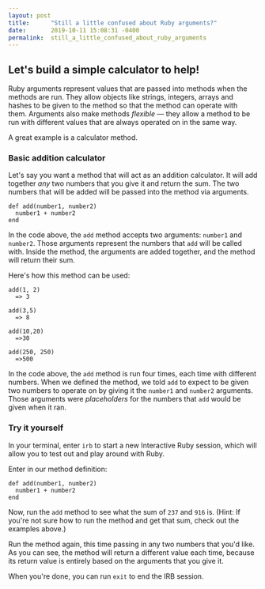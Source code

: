 ```yaml
---
layout: post
title:      "Still a little confused about Ruby arguments?"
date:       2019-10-11 15:08:31 -0400
permalink:  still_a_little_confused_about_ruby_arguments
---
```



## Let's build a simple calculator to help!

Ruby arguments represent values that are passed into methods when the methods are run. They allow objects like strings, integers, arrays and hashes to be given to the method so that the method can operate with them. Arguments also make methods *flexible* — they allow a method to be run with different values that are always operated on in the same way.

A great example is a calculator method.

### Basic addition calculator

Let's say you want a method that will act as an addition calculator. It will add together *any* two numbers that you give it and return the sum. The two numbers that will be added will be passed into the method via arguments.

```
def add(number1, number2)
  number1 + number2
end
```

In the code above, the `add` method accepts two arguments: `number1` and `number2`. Those arguments represent the numbers that `add` will be called with. Inside the method, the arguments are added together, and the method will return their sum.

Here's how this method can be used:

```
add(1, 2)
  => 3

add(3,5)
  => 8

add(10,20)
  =>30

add(250, 250)
  =>500
```

In the code above, the `add` method is run four times, each time with different numbers. When we defined the method, we told `add` to expect to be given two numbers to operate on by giving it the `number1` and `number2` arguments. Those arguments were *placeholders* for the numbers that `add` would be given when it ran.

### Try it yourself

In your terminal, enter `irb` to start a new Interactive Ruby session, which will allow you to test out and play around with Ruby.

Enter in our method definition:

```
def add(number1, number2)
  number1 + number2
end
```

Now, run the `add` method to see what the sum of `237` and `916` is. (Hint: If you're not sure how to run the method and get that sum, check out the examples above.)

Run the method again, this time passing in any two numbers that you'd like. As you can see, the method will return a different value each time, because its return value is entirely based on the arguments that you give it.

When you're done, you can run `exit` to end the IRB session.


